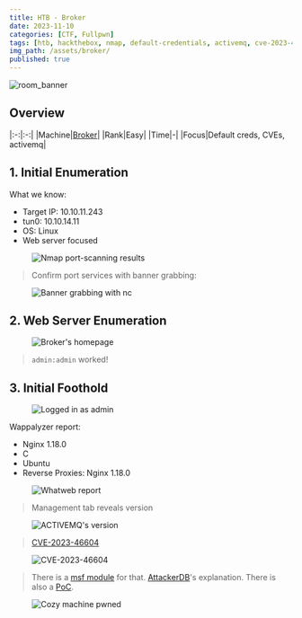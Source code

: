 ```yaml
---
title: HTB - Broker
date: 2023-11-10
categories: [CTF, Fullpwn]
tags: [htb, hackthebox, nmap, default-credentials, activemq, cve-2023-46604, metasploit]
img_path: /assets/broker/
published: true
---
```


![room_banner](machine_banner.png)

## Overview

|:-:|:-:|
|Machine|[Broker](https://app.hackthebox.com/machines/578)|
|Rank|Easy|
|Time|-|
|Focus|Default creds, CVEs, activemq|

## 1. Initial Enumeration

What we know:
- Target IP: 10.10.11.243
- tun0: 10.10.14.11
- OS: Linux
- Web server focused

<figure>
    <img src="nmap-common.png"
    alt="Nmap port-scanning results" >
</figure>

> Confirm port services with banner grabbing:

<figure>
    <img src="banner_grabbing.png"
    alt="Banner grabbing with nc" >
</figure>

## 2. Web Server Enumeration

<figure>
    <img src="homepage.png"
    alt="Broker's homepage" >
</figure>

> `admin:admin` worked!

## 3. Initial Foothold

<figure>
    <img src="admin_panel.png"
    alt="Logged in as admin" >
</figure>

Wappalyzer report:
- Nginx 1.18.0
- C
- Ubuntu
- Reverse Proxies: Nginx 1.18.0

<figure>
    <img src="whatweb.png"
    alt="Whatweb report" >
</figure>

> Management tab reveals version

<figure>
    <img src="activemq_version.png"
    alt="ACTIVEMQ's version" >
</figure>

> [CVE-2023-46604](https://nvd.nist.gov/vuln/detail/CVE-2023-46604)

<figure>
    <img src="cve.png"
    alt="CVE-2023-46604" >
</figure>

> There is a [msf module](https://www.rapid7.com/db/modules/exploit/multi/misc/apache_activemq_rce_cve_2023_46604/) for that. [AttackerDB](https://attackerkb.com/topics/IHsgZDE3tS/cve-2023-46604/rapid7-analysis)'s explanation. There is also a [PoC](https://github.com/SaumyajeetDas/CVE-2023-46604-RCE-Reverse-Shell-Apache-ActiveMQ).

<figure>
    <img src="broker_pwned.png"
    alt="Cozy machine pwned" >
</figure>